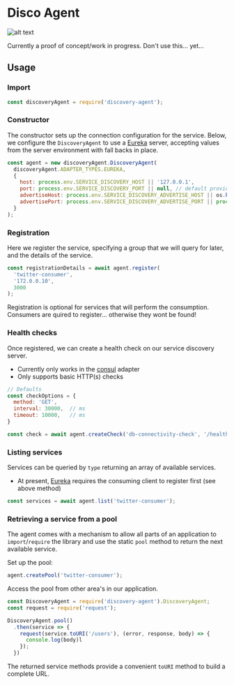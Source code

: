 # Disco Agent

![alt text](https://vignette.wikia.nocookie.net/simpsons/images/4/47/Tapped_Out_Unlock_Disco_Stu.png/revision/latest?cb=20150814211254 "Disco Agent")

Currently a proof of concept/work in progress. Don't use this... yet...

## Usage


### Import

```javascript 1.7
const discoveryAgent = require('discovery-agent');
```

### Constructor

The constructor sets up the connection configuration for the service. Below, we configure the `DiscoveryAgent` to use
a [Eureka](https://github.com/Netflix/eureka) server, accepting values from the server environment with fall backs
in place.

```javascript 1.7
const agent = new discoveryAgent.DiscoveryAgent(
  discoveryAgent.ADAPTER_TYPES.EUREKA,
  {
    host: process.env.SERVICE_DISCOVERY_HOST || '127.0.0.1',
    port: process.env.SERVICE_DISCOVERY_PORT || null, // default provided by adapter
    advertiseHost: process.env.SERVICE_DISCOVERY_ADVERTISE_HOST || os.hostname(),
    advertisePort: process.env.SERVICE_DISCOVERY_ADVERTISE_PORT || process.env.PORT || 3000,
  }
);
```

### Registration

Here we register the service, specifying a group that we will query for later, and the details of the service.

```javascript 1.7
const registrationDetails = await agent.register(
  'twitter-consumer',
  '172.0.0.10',
  3000
);
```

Registration is optional for services that will perform the consumption. Consumers are quired to register... otherwise
they wont be found!

### Health checks

Once registered, we can create a health check on our service discovery server.

* Currently only works in the [consul](https://www.consul.io/) adapter
* Only supports basic HTTP(s) checks

```javascript 1.7
// Defaults
const checkOptions = {
  method: 'GET',
  interval: 30000,  // ms
  timeout: 10000,   // ms
}

const check = await agent.createCheck('db-connectivity-check', '/health/db?auth=1234', 5000);
```

### Listing services

Services can be queried by `type` returning an array of available services.

* At present, [Eureka](https://github.com/Netflix/eureka) requires the consuming client to register first (see above method)

```javascript 1.7
const services = await agent.list('twitter-consumer');
```

### Retrieving a service from a pool

The agent comes with a mechanism to allow all parts of an application to `import`/`require` the library and use the
static `pool` method to return the next available service.

Set up the pool:

```javascript 1.7
agent.createPool('twitter-consumer');
```

Access the pool from other area's in our application.

```javascript 1.7
const DiscoveryAgent = require('discovery-agent').DiscoveryAgent;
const request = require('request');

DiscoveryAgent.pool()
  .then(service => {
    request(service.toURI('/users'), (error, response, body) => {
      console.log(body)l
    });
  })
```

The returned service methods provide a convenient `toURI` method to build a complete URL.
